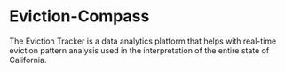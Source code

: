 # Eviction-Compass
The Eviction Tracker is a data analytics platform that helps with real-time eviction pattern analysis used in the interpretation of the entire state of California.
